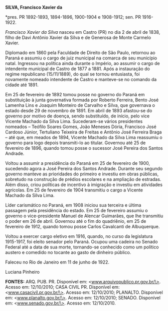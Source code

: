 **SILVA, Francisco Xavier da**

\*pres. PR 1892-1893, 1894-1896, 1900-1904 e 1908-1912; sen. PR
1916-1922.

*Francisco Xavier da Silva* nasceu em Castro (PR) no dia 2 de abril de
1838, filho de Davi Antônio Xavier da Silva e de Generosa de Monte
Carmelo Xavier.

Diplomado em 1860 pela Faculdade de Direito de São Paulo, retornou ao
Paraná e assumiu o cargo de juiz municipal na comarca de seu município
natal. Ingressou na política ainda durante o Império, ao assumir o cargo
de intendente municipal de Castro de 1877 a 1881. Após a instauração do
regime republicano (15/11/1889), do qual se tornou entusiasta, foi
novamente nomeado intendente de Castro e manteve-se no comando da cidade
até 1891.

Em 25 de fevereiro de 1892 tomou posse no governo do Paraná em
substituição à junta governativa formada por Roberto Ferreira, Bento
José Lamenha Lins e Joaquim Monteiro de Carvalho e Silva, que governava
o estado desde 29 de novembro de 1891. Em abril de 1893 afastou-se do
governo por motivo de doença, sendo substituído, de início, pelo vice
Vicente Machado da Silva Lima. Sucederam-se vários presidentes nomeados
– Teófilo Soares Gomes, João Meneses Dória, Francisco José Cardoso
Júnior, Tertuliano Teixeira de Freitas e Antônio José Ferreira Braga –
até que, em meados de 1894, Vicente Machado da Silva Lima reassumiu o
governo para logo depois transmiti-lo ao titular. Governou até 25 de
fevereiro de 1896, quando tomou posse o sucessor José Pereira dos Santos
Andrade.

Voltou a assumir a presidência do Paraná em 25 de fevereiro de 1900,
sucedendo agora a José Pereira dos Santos Andrade. Durante seu segundo
governo manteve as prioridades do primeiro e investiu em obras públicas,
sobretudo na construção de prédios escolares e na ampliação de estradas.
Além disso, criou políticas de incentivo à imigração e investiu em
atividades agrícolas. Em 25 de fevereiro de 1904 transmitiu o cargo a
Vicente Machado da Silva Lima.

Líder carismático no Paraná, em 1908 iniciou sua terceira e última
passagem pela presidência do estado. Em 25 de fevereiro assumiu o
governo o vice-presidente Manuel de Alencar Guimarães, que lhe
transmitiu o poder em 26 de abril. Governou até o fim do quadriênio, em
25 de fevereiro de 1912, quando tomou posse Carlos Cavalcanti de
Albuquerque.

Voltou a exercer cargo eletivo em 1916, quando, no curso da legislatura
1915-1917, foi eleito senador pelo Paraná. Ocupou uma cadeira no Senado
Federal até a data de sua morte, tornando-se conhecido como um político
austero e comedido no tocante ao gasto de dinheiro público.

Faleceu no Rio de Janeiro em 11 de junho de 1922.

Luciana Pinheiro

**FONTES:** ARQ. PUB. PR. Disponível em:
\<www.arquivopublico.pr.gov.br/\>. Acesso em: 12/10/2010; CASA CIVIL PR.
Disponível em: \<www.casacivil.pr.gov.br/\>. Acesso em: 12/10/2010;
PLANALTO. Disponível em: \<www.planalto.gov.br/\>. Acesso em:
12/10/2010; SENADO. Disponível em: \<www.senado.gov.br/\>. Acesso em:
12/10/2010.
